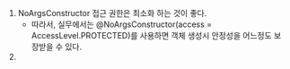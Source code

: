 1. NoArgsConstructor 접근 권한은 최소화 하는 것이 좋다.
   - 따라서, 실무에서는 @NoArgsConstructor(access = AccessLevel.PROTECTED)를 사용하면 객체 생성시 안정성을 어느정도 보장받을 수 있다.
2. 